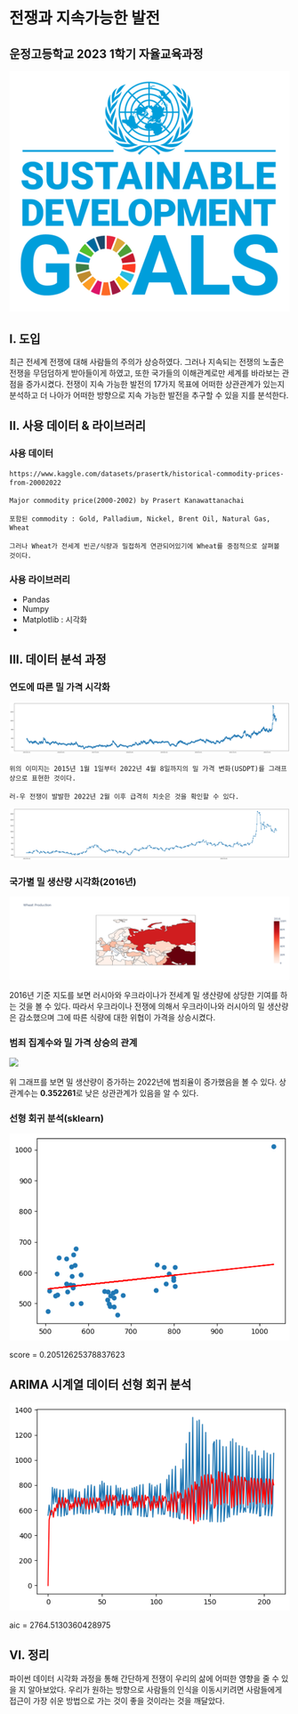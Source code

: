 # 전쟁과 지속가능한 발전

## 운정고등학교 2023 1학기 자율교육과정

![](res/sdg.png)

## I. 도입

최근 전세계 전쟁에 대해 사람들의 주의가 상승하였다. 그러나 지속되는 전쟁의 노출은 전쟁을 무덤덤하게 받아들이게 하였고, 또한 국가들의 이해관계로만 세계를 바라보는 관점을 증가시켰다. 전쟁이 지속 가능한 발전의 17가지 목표에 어떠한 상관관계가 있는지 분석하고 더 나아가 어떠한 방향으로 지속 가능한 발전을 추구할 수 있을 지를 분석한다.

## II. 사용 데이터 & 라이브러리

### 사용 데이터

    https://www.kaggle.com/datasets/prasertk/historical-commodity-prices-from-20002022

    Major commodity price(2000-2002) by Prasert Kanawattanachai

    포함된 commodity : Gold, Palladium, Nickel, Brent Oil, Natural Gas, Wheat

    그러나 Wheat가 전세계 빈곤/식량과 밀접하게 연관되어있기에 Wheat를 중점적으로 살펴볼 것이다.

### 사용 라이브러리

- Pandas
- Numpy
- Matplotlib : 시각화
- 

## III. 데이터 분석 과정

### 연도에 따른 밀 가격 시각화

![](res/plot1.png)

    위의 이미지는 2015년 1월 1일부터 2022년 4월 8일까지의 밀 가격 변화(USDPT)를 그래프상으로 표현한 것이다.

    러-우 전쟁이 발발한 2022년 2월 이후 급격히 치솟은 것을 확인할 수 있다.

![](res/plot2.png)


### 국가별 밀 생산량 시각화(2016년)

![](res/plot3.png)

2016년 기준 지도를 보면 러시아와 우크라이나가 전세계 밀 생산량에 상당한 기여를 하는 것을 볼 수 있다. 따라서 우크라이나 전쟁에 의해서 우크라이나와 러시아의 밀 생산량은 감소했으며 그에 따른 식량에 대한 위협이 가격을 상승시켰다.

### 범죄 집계수와 밀 가격 상승의 관계

![](res/plot4.png)

위 그래프를 보면 밀 생산량이 증가하는 2022년에 범죄율이 증가했음을 볼 수 있다. 상관계수는 **0.352261**로 낮은 상관관계가 있음을 알 수 있다.

### 선형 회귀 분석(sklearn)

![output](res/output1.png)

score = 0.20512625378837623

## ARIMA 시계열 데이터 선형 회귀 분석

![](res/output2.png)

aic = 2764.5130360428975

## VI. 정리

  파이썬 데이터 시각화 과정을 통해 간단하게 전쟁이 우리의 삶에 어떠한 영향을 줄 수 있을 지 알아보았다. 우리가 원하는 방향으로 사람들의 인식을 이동시키려면 사람들에게 접근이 가장 쉬운 방법으로 가는 것이 좋을 것이라는 것을 깨달았다.
